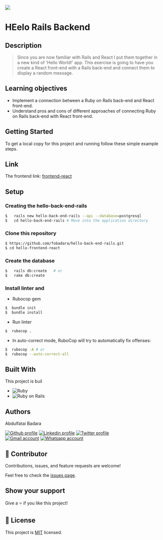 
![](https://img.shields.io/badge/Microverse-blueviolet)

# HEelo Rails Backend

## Description

> Since you are now familiar with Rails and React I put them together in a new kind of 'Hello World!' app. This exercise is going to have you create a React front-end with a Rails back-end and connect them to display a random message.



## Learning objectives

- Implement a connection between a Ruby on Rails back-end and React front-end.
- Understand pros and cons of different approaches of connecting Ruby on Rails back-end with React front-end.


## Getting Started

To get a local copy for this project and running follow these simple example steps.

## Link
The frontend link:
[frontend-react](https://github.com/fobadara/hello-frontend-react/tree/development)

## Setup

### Creating the hello-back-end-rails

```bash
$   rails new hello-back-end-rails --api --database=postgresql
$   cd hello-back-end-rails # Move into the application directory
```


### Clone this repository

```bash
$ https://github.com/fobadara/hello-back-end-rails.git
$ cd hello-frontend-react
```

### Create the database

```bash
$   rails db:create   # or
$   rake db:create
```


### Install linter and 

- Rubocop gem

```bash
$  bundle init
$  bundle install
```


- Run linter

```bash
$  rubocop .
```

- In auto-correct mode, RuboCop will try to automatically fix offenses:

```bash
$  rubocop -A # or
$  rubocop --auto-correct-all
```


## Built With

This project is buil
-  ![Ruby](https://img.shields.io/badge/-Ruby-000000?style=flat&logo=ruby&logoColor=red)
-  ![Ruby on Rails](https://img.shields.io/badge/-Ruby_on_Rails-000000?style=flat&logo=ruby-on-rails&logoColor=blue)

## Authors
 Abdulfatai Badara

<a target="_blank" href="https://github.com/fobadara"><img src="https://img.shields.io/badge/github-%23121011.svg?style=for-the-badge&logo=github&logoColor=white" alt="Github profile"></a>
<a target="_blank"
href="www.linkedin.com/in/fobadara"><img
src="https://img.shields.io/badge/-LinkedIn-0077b5?style=for-the-badge&logo=LinkedIn&logoColor=white" alt="Linkedin profile"></a>
<a target="_blank"
href="https://twitter.com/fob90s"><img
src="https://img.shields.io/badge/-Twitter-1DA1F2?style=for-the-badge&logo=Twitter&logoColor=white" alt="Twitter profile"></a>  
<a target="_blank"
href="mailto:fob90s@gmail.com"><img
src="https://img.shields.io/badge/-Gmail-D14836?style=for-the-badge&logo=Gmail&logoColor=white" alt="Gmail account"></a>
<a target="_blank"
href="https://wa.me/+2349066478370">
<img
src="https://img.shields.io/badge/WhatsApp-25D366?style=for-the-badge&logo=whatsapp&logoColor=white" alt="Whatsapp account"></a>


## 🤝 Contributor


Contributions, issues, and feature requests are welcome!

Feel free to check the [issues page](https://github.com/fobadara/hello-back-end-rails/issues).

## Show your support
Give a ⭐️ if you like this project!

## 📝 License

This project is [MIT](./MIT.md) licensed.
